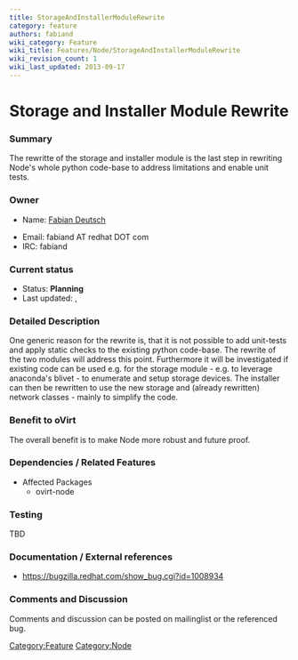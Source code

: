 ```yaml
---
title: StorageAndInstallerModuleRewrite
category: feature
authors: fabiand
wiki_category: Feature
wiki_title: Features/Node/StorageAndInstallerModuleRewrite
wiki_revision_count: 1
wiki_last_updated: 2013-09-17
---
```


# Storage and Installer Module Rewrite

### Summary

The rewritte of the storage and installer module is the last step in rewriting Node's whole python code-base to address limitations and enable unit tests.

### Owner

*   Name: [ Fabian Deutsch](User:fabiand)

<!-- -->

*   Email: fabiand AT redhat DOT com
*   IRC: fabiand

### Current status

*   Status: **Planning**
*   Last updated: ,

### Detailed Description

One generic reason for the rewrite is, that it is not possible to add unit-tests and apply static checks to the existing python code-base. The rewrite of the two modules will address this point. Furthermore it will be investigated if existing code can be used e.g. for the storage module - e.g. to leverage anaconda's blivet - to enumerate and setup storage devices. The installer can then be rewritten to use the new storage and (already rewritten) network classes - mainly to simplify the code.

### Benefit to oVirt

The overall benefit is to make Node more robust and future proof.

### Dependencies / Related Features

*   Affected Packages
    -   ovirt-node

### Testing

TBD

### Documentation / External references

*   <https://bugzilla.redhat.com/show_bug.cgi?id=1008934>

### Comments and Discussion

Comments and discussion can be posted on mailinglist or the referenced bug.

<Category:Feature> <Category:Node>
